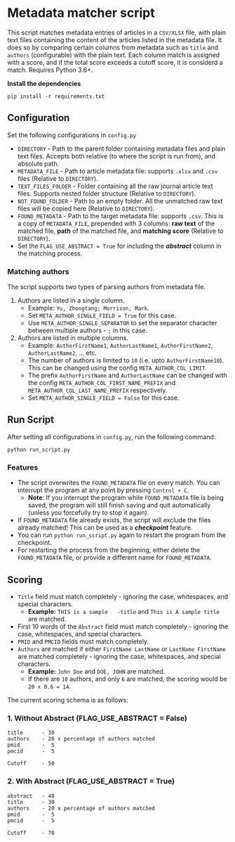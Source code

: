 # Metadata matcher script

This script matches metadata entries of articles in a `CSV/XLSX` file, with plain text files containing the content of the articles listed in the metadata file. It does so by comparing certain columns from metadata such as `title` and `authors` (configurable) with the plain text. Each column match is assigned with a score, and if the total score exceeds a cutoff score, it is considerd a match. Requires Python 3.6+.

**Install the dependencies**

```
pip install -r requirements.txt
```

## Configuration

Set the following configurations in `config.py`

* `DIRECTORY` - Path to the parent folder containing metadata files and plain text files. Accepts both relative (to where the script is run from), and absolute path.
* `METADATA_FILE` - Path to article metadata file: supports `.xlsx` and `.csv` files (Relative to `DIRECTORY`).
* `TEXT_FILES_FOLDER` - Folder containing all the raw journal article text files. Supports nested folder structure (Relative to `DIRECTORY`).
* `NOT_FOUND_FOLDER` - Path to an empty folder. All the unmatched raw text files will be copied here (Relative to `DIRECTORY`).
* `FOUND_METADATA` - Path to the target metadata file: supports `.csv`. This is a copy of `METADATA_FILE`, prepended with 3 columns: **raw text** of the matched file, **path** of the matched file, and **matching score** (Relative to `DIRECTORY`).
* Set the `FLAG_USE_ABSTRACT = True` for including the ***abstract*** column in the matching process.

### Matching authors

The script supports two types of parsing authors from metadata file. 

1. Authors are listed in a single column. 
    * Example: `Yu, Zhongtang; Morrison, Mark`.
    * Set `META_AUTHOR_SINGLE_FIELD = True` for this case.
    * Use `META_AUTHOR_SINGLE_SEPARATOR` to set the separator character between multiple authors - `;` in this case.
2. Authors are listed in multiple columns.
    * Example: `AuthorFirstName1`, `AuthorLastName1`, `AuthorFirstName2`, `AuthorLastName2`, ... etc.
    * The number of authors is limited to `10` (i.e. upto `AuthorFirstName10`). This can be changed using the config `META_AUTHOR_COL_LIMIT`.
    * The prefix `AuthorFirstName` and `AuthorLastName` can be changed with the config `META_AUTHOR_COL_FIRST_NAME_PREFIX` and `META_AUTHOR_COL_LAST_NAME_PREFIX` respectively.
    * Set `META_AUTHOR_SINGLE_FIELD = False` for this case.

## Run Script

After setting all configurations in `config.py`, run the following command:

```
python run_script.py
```

### Features

* The script overwrites the `FOUND_METADATA` file on every match. You can interrupt the program at any point by pressing `Control + C`. 
    * **Note**: If you interrupt the program while `FOUND_METADATA` file is being saved, the program will still finish saving and quit automatically (unless you forcefully try to stop it again).
* If `FOUND_METADATA` file already exists, the script will exclude the files already matched! This can be used as a ***checkpoint*** feature.
* You can run `python run_script.py` again to restart the program from the checkpoint.
* For restarting the process from the beginning, either delete the `FOUND_METADATA` file, or provide a different name for `FOUND_METADATA`. 

## Scoring

* `Title` field must match completely - ignoring the case, whitespaces, and special characters.
    - **Example:** `THIS is a sample   -title` and `This is A sample title` are matched.
* First 10 words of the `Abstract` field must match completely - ignoring the case, whitespaces, and special characters.
* `PMID` and `PMCID` fields must match completely.
* `Authors` are matched if either `FirstName LastName` or `LastName FirstName` are matched completely - ignoring the case, whitespaces, and special characters.
    - **Example:** `John Doe` and `DOE, JOHN` are matched.
    - If there are `10` authors, and only `6` are matched, the scoring would be `20 x 0.6 = 14`.

The current scoring schema is as follows:

### 1. Without Abstract (FLAG_USE_ABSTRACT = False)

```
title      - 30
authors    - 20 x percentage of authors matched
pmid       -  5
pmcid      -  5

Cutoff     - 50
```

### 2. With Abstract (FLAG_USE_ABSTRACT = True)

```
abstract   - 40
title      - 30
authors    - 20 x percentage of authors matched
pmid       -  5
pmcid      -  5

Cutoff     - 70
```